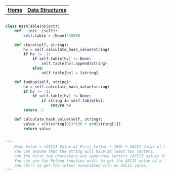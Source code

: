 <table style="width:100%">
  <tr>
    <th><a href="/just-learn-this">Home</a></th>
    <th><a href="/just-learn-this/data_structures/data_structure_menu.html">Data Structures</a></th>
  </tr>
</table>

```python

class HashTable(object):
    def __init__(self):
        self.table = [None]*10000

    def store(self, string):
        hv = self.calculate_hash_value(string)
        if hv != -1:
            if self.table[hv] != None:
                self.table[hv].append(string)
            else:
                self.table[hv] = [string]

    def lookup(self, string):
        hv = self.calculate_hash_value(string)
        if hv != -1:
            if self.table[hv] != None:
                if string in self.table[hv]:
                    return hv
        return -1

    def calculate_hash_value(self, string):
        value = ord(string[0])*100 + ord(string[1])
        return value


"""
    Hash Value = (ASCII Value of First Letter * 100) + ASCII Value of Second Letter 
    You can assume that the string will have at least two letters, 
    and the first two characters are uppercase letters (ASCII values from 65 to 90). 
    You can use the Python function ord() to get the ASCII value of a letter, 
    and chr() to get the letter associated with an ASCII value. 
"""

```